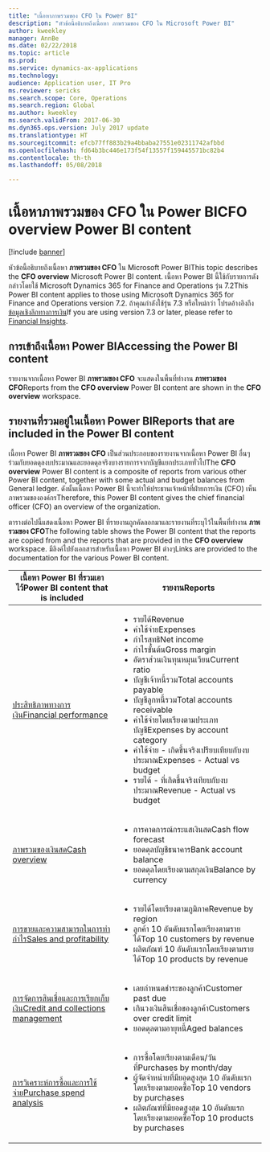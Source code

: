 ```yaml
---
title: "เนื้อหาภาพรวมของ CFO ใน Power BI"
description: "หัวข้อนี้อธิบายถึงเนื้อหา ภาพรวมของ CFO ใน Microsoft Power BI"
author: kweekley
manager: AnnBe
ms.date: 02/22/2018
ms.topic: article
ms.prod: 
ms.service: dynamics-ax-applications
ms.technology: 
audience: Application user, IT Pro
ms.reviewer: sericks
ms.search.scope: Core, Operations
ms.search.region: Global
ms.author: kweekley
ms.search.validFrom: 2017-06-30
ms.dyn365.ops.version: July 2017 update
ms.translationtype: HT
ms.sourcegitcommit: efcb77ff883b29a4bbaba27551e02311742afbbd
ms.openlocfilehash: fd64b3bc446e173f54f13557f159445571bc82b4
ms.contentlocale: th-th
ms.lasthandoff: 05/08/2018

---
```


# <a name="cfo-overview-power-bi-content"></a><span data-ttu-id="7c811-103">เนื้อหาภาพรวมของ CFO ใน Power BI</span><span class="sxs-lookup"><span data-stu-id="7c811-103">CFO overview Power BI content</span></span>

[!include [banner](../includes/banner.md)] 

<span data-ttu-id="7c811-104">หัวข้อนี้อธิบายถึงเนื้อหา **ภาพรวมของ CFO** ใน Microsoft Power BI</span><span class="sxs-lookup"><span data-stu-id="7c811-104">This topic describes the **CFO overview** Microsoft Power BI content.</span></span> <span data-ttu-id="7c811-105">เนื้อหา Power BI นี้ใช้กับรายการดังกล่าวโดยใช้ Microsoft Dynamics 365 for Finance and Operations รุ่น 7.2</span><span class="sxs-lookup"><span data-stu-id="7c811-105">This Power BI content applies to those using Microsoft Dynamics 365 for Finance and Operations version 7.2.</span></span> <span data-ttu-id="7c811-106">ถ้าคุณกำลังใช้รุ่น 7.3 หรือใหม่กว่า โปรดอ้างอิงถึง [ข้อมูลเชิงลึกทางการเงิน](financial-insights.md)</span><span class="sxs-lookup"><span data-stu-id="7c811-106">If you are using version 7.3 or later, please refer to [Financial Insights](financial-insights.md).</span></span>


## <a name="accessing-the-power-bi-content"></a><span data-ttu-id="7c811-107">การเข้าถึงเนื้อหา Power BI</span><span class="sxs-lookup"><span data-stu-id="7c811-107">Accessing the Power BI content</span></span>

<span data-ttu-id="7c811-108">รายงานจากเนื้อหา Power BI **ภาพรวมของ CFO** จะแสดงในพื้นที่ทำงาน **ภาพรวมของ CFO**</span><span class="sxs-lookup"><span data-stu-id="7c811-108">Reports from the **CFO overview** Power BI content are shown in the **CFO overview** workspace.</span></span>

## <a name="reports-that-are-included-in-the-power-bi-content"></a><span data-ttu-id="7c811-109">รายงานที่รวมอยู่ในเนื้อหา Power BI</span><span class="sxs-lookup"><span data-stu-id="7c811-109">Reports that are included in the Power BI content</span></span>
<span data-ttu-id="7c811-110">เนื้อหา Power BI **ภาพรวมของ CFO** เป็นส่วนประกอบของรายงานจากเนื้อหา Power BI อื่นๆ ร่วมกับยอดดุลงบประมาณและยอดดุลจริงบางรายการจากบัญชีแยกประเภททั่วไป</span><span class="sxs-lookup"><span data-stu-id="7c811-110">The **CFO overview** Power BI content is a composite of reports from various other Power BI content, together with some actual and budget balances from General ledger.</span></span> <span data-ttu-id="7c811-111">ดังนั้นเนื้อหา Power BI นี้จะทำให้ประธานเจ้าหน้าที่ฝ่ายการเงิน (CFO) เห็นภาพรวมขององค์กร</span><span class="sxs-lookup"><span data-stu-id="7c811-111">Therefore, this Power BI content gives the chief financial officer (CFO) an overview of the organization.</span></span>

<span data-ttu-id="7c811-112">ตารางต่อไปนี้แสดงเนื้อหา Power BI ที่รายงานถูกคัดลอกมาและรายงานที่ระบุไว้ในพื้นที่ทำงาน **ภาพรวมของ CFO**</span><span class="sxs-lookup"><span data-stu-id="7c811-112">The following table shows the Power BI content that the reports are copied from and the reports that are provided in the **CFO overview** workspace.</span></span> <span data-ttu-id="7c811-113">มีลิงค์ไปยังเอกสารสำหรับเนื้อหา Power BI ต่างๆ</span><span class="sxs-lookup"><span data-stu-id="7c811-113">Links are provided to the documentation for the various Power BI content.</span></span>

| <span data-ttu-id="7c811-114">เนื้อหา Power BI ที่รวมเอาไว้</span><span class="sxs-lookup"><span data-stu-id="7c811-114">Power BI content that is included</span></span>     | <span data-ttu-id="7c811-115">รายงาน</span><span class="sxs-lookup"><span data-stu-id="7c811-115">Reports</span></span> |
|---------------------------------------|---------|
| [<span data-ttu-id="7c811-116">ประสิทธิภาพทางการเงิน</span><span class="sxs-lookup"><span data-stu-id="7c811-116">Financial performance</span></span>](financial-performance-power-bi-content-pack.md) | <ul><li><span data-ttu-id="7c811-117">รายได้</span><span class="sxs-lookup"><span data-stu-id="7c811-117">Revenue</span></span></li><li><span data-ttu-id="7c811-118">ค่าใช้จ่าย</span><span class="sxs-lookup"><span data-stu-id="7c811-118">Expenses</span></span></li><li><span data-ttu-id="7c811-119">กำไรสุทธิ</span><span class="sxs-lookup"><span data-stu-id="7c811-119">Net income</span></span></li><li><span data-ttu-id="7c811-120">กำไรขั้นต้น</span><span class="sxs-lookup"><span data-stu-id="7c811-120">Gross margin</span></span></li><li><span data-ttu-id="7c811-121">อัตราส่วนเงินทุนหมุนเวียน</span><span class="sxs-lookup"><span data-stu-id="7c811-121">Current ratio</span></span></li><li><span data-ttu-id="7c811-122">บัญชีเจ้าหนี้รวม</span><span class="sxs-lookup"><span data-stu-id="7c811-122">Total accounts payable</span></span></li><li><span data-ttu-id="7c811-123">บัญชีลูกหนี้รวม</span><span class="sxs-lookup"><span data-stu-id="7c811-123">Total accounts receivable</span></span></li><li><span data-ttu-id="7c811-124">ค่าใช้จ่ายโดยเรียงตามประเภทบัญชี</span><span class="sxs-lookup"><span data-stu-id="7c811-124">Expenses by account category</span></span></li><li><span data-ttu-id="7c811-125">ค่าใช้จ่าย - เกิดขึ้นจริงเปรียบเทียบกับงบประมาณ</span><span class="sxs-lookup"><span data-stu-id="7c811-125">Expenses - Actual vs budget</span></span></li><li><span data-ttu-id="7c811-126">รายได้ - ที่เกิดขึ้นจริงเทียบกับงบประมาณ</span><span class="sxs-lookup"><span data-stu-id="7c811-126">Revenue - Actual vs budget</span></span></li></ul> |
| [<span data-ttu-id="7c811-127">ภาพรวมของเงินสด</span><span class="sxs-lookup"><span data-stu-id="7c811-127">Cash overview</span></span>](../../financials/cash-bank-management/Cash-Overview-Power-BI-content.md) | <ul><li><span data-ttu-id="7c811-128">การคาดการณ์กระแสเงินสด</span><span class="sxs-lookup"><span data-stu-id="7c811-128">Cash flow forecast</span></span></li><li><span data-ttu-id="7c811-129">ยอดดุลบัญชีธนาคาร</span><span class="sxs-lookup"><span data-stu-id="7c811-129">Bank account balance</span></span></li><li><span data-ttu-id="7c811-130">ยอดดุลโดยเรียงตามสกุลเงิน</span><span class="sxs-lookup"><span data-stu-id="7c811-130">Balance by currency</span></span></li></ul> |
| [<span data-ttu-id="7c811-131">การขายและความสามารถในการทำกำไร</span><span class="sxs-lookup"><span data-stu-id="7c811-131">Sales and profitability</span></span>](sales-profitability-performance-content-pack.md) | <ul><li><span data-ttu-id="7c811-132">รายได้โดยเรียงตามภูมิภาค</span><span class="sxs-lookup"><span data-stu-id="7c811-132">Revenue by region</span></span></li><li><span data-ttu-id="7c811-133">ลูกค้า 10 อันดับแรกโดยเรียงตามรายได้</span><span class="sxs-lookup"><span data-stu-id="7c811-133">Top 10 customers by revenue</span></span></li><li><span data-ttu-id="7c811-134">ผลิตภัณฑ์ 10 อันดับแรกโดยเรียงตามรายได้</span><span class="sxs-lookup"><span data-stu-id="7c811-134">Top 10 products by revenue</span></span></li></ul> |
| [<span data-ttu-id="7c811-135">การจัดการสินเชื่อและการเรียกเก็บเงิน</span><span class="sxs-lookup"><span data-stu-id="7c811-135">Credit and collections management</span></span>](../../financials/accounts-receivable/credit-collections-power-bi.md) | <ul><li><span data-ttu-id="7c811-136">เลยกำหนดชำระของลูกค้า</span><span class="sxs-lookup"><span data-stu-id="7c811-136">Customer past due</span></span></li><li><span data-ttu-id="7c811-137">เกินวงเงินสินเชื่อของลูกค้า</span><span class="sxs-lookup"><span data-stu-id="7c811-137">Customers over credit limit</span></span></li><li><span data-ttu-id="7c811-138">ยอดดุลตามอายุหนี้</span><span class="sxs-lookup"><span data-stu-id="7c811-138">Aged balances</span></span></li></ul> |
| [<span data-ttu-id="7c811-139">การวิเคราะห์การซื้อและการใช้จ่าย</span><span class="sxs-lookup"><span data-stu-id="7c811-139">Purchase spend analysis</span></span>](../../financials/accounts-receivable/credit-collections-power-bi.md) | <ul><li><span data-ttu-id="7c811-140">การซื้อโดยเรียงตามเดือน/วันที่</span><span class="sxs-lookup"><span data-stu-id="7c811-140">Purchases by month/day</span></span></li><li><span data-ttu-id="7c811-141">ผู้จัดจำหน่ายที่มียอดสูงสุด 10 อันดับแรกโดยเรียงตามยอดซื้อ</span><span class="sxs-lookup"><span data-stu-id="7c811-141">Top 10 vendors by purchases</span></span></li><li><span data-ttu-id="7c811-142">ผลิตภัณฑ์ที่มียอดสูงสุด 10 อันดับแรก โดยเรียงตามยอดซื้อ</span><span class="sxs-lookup"><span data-stu-id="7c811-142">Top 10 products by purchases</span></span></li></ul> |



